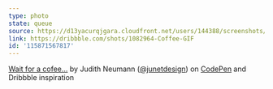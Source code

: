 ```yaml
---
type: photo
state: queue
source: https://d13yacurqjgara.cloudfront.net/users/144388/screenshots/1082964/coffee.gif
link: https://dribbble.com/shots/1082964-Coffee-GIF
id: '115871567817'
---
```

<p data-height="332" data-theme-id="6516" data-slug-hash="VYyeJK" data-default-tab="result" data-user="judag" class='codepen'><a href='http://codepen.io/judag/pen/VYyeJK/'>Wait for a cofee...</a> by Judith Neumann (<a href='http://codepen.io/judag'>@junetdesign</a>) on <a href='http://codepen.io'>CodePen</a> and Dribbble inspiration</p>
